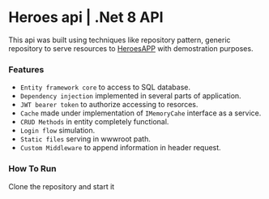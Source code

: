 # Heroes api | .Net 8 API
This api was built using techniques like repository pattern, generic repository to serve resources to [HeroesAPP](https://github.com/luismiguel0406/HeroesApi) with demostration purposes.  

### Features
- `Entity framework core` to access to SQL database.
- `Dependency injection` implemented in several parts of application.
- `JWT bearer token` to authorize accessing to resorces.
- `Cache` made under implementation of `IMemoryCahe` interface as a service.
- `CRUD Methods` in entity completely functional.
- `Login flow` simulation.
- `Static files` serving in wwwroot path.
- `Custom Middleware` to append information in header request.

### How To Run
Clone the repository and start it
